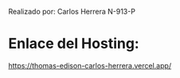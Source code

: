 Realizado por: Carlos Herrera N-913-P

# Enlace del Hosting:
https://thomas-edison-carlos-herrera.vercel.app/
